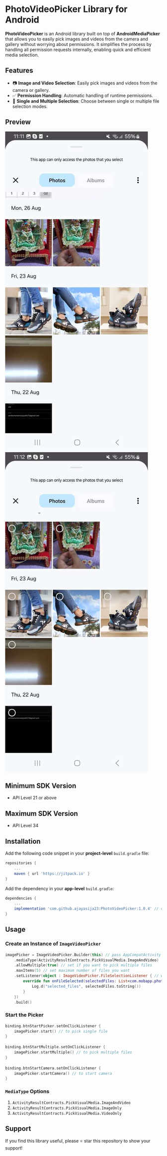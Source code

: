 
# PhotoVideoPicker Library for Android

**PhotoVideoPicker** is an Android library built on top of **AndroidMediaPicker** that allows you to easily pick images and videos from the camera and gallery without worrying about permissions. It simplifies the process by handling all permission requests internally, enabling quick and efficient media selection.

## Features
- 📷 **Image and Video Selection**: Easily pick images and videos from the camera or gallery.
- ✅ **Permission Handling**: Automatic handling of runtime permissions.
- 🔄 **Single and Multiple Selection**: Choose between single or multiple file selection modes.

## Preview
![Preview 1](https://github.com/ajayasija23/PhotoVideoPicker/blob/master/preview/single.jpeg)
![Preview 1](https://github.com/ajayasija23/PhotoVideoPicker/blob/master/preview/multiple.jpeg)

## Minimum SDK Version
- API Level 21 or above

## Maximum SDK Version
- API Level 34

## Installation

Add the following code snippet in your **project-level** `build.gradle` file:

```gradle
repositories {
    ...
    maven { url 'https://jitpack.io' }
}
```

Add the dependency in your **app-level** `build.gradle`:

```gradle
dependencies {
    ...
    implementation 'com.github.ajayasija23:PhotoVideoPicker:1.0.4' // choose the latest version
}
```

## Usage

### Create an Instance of `ImageVideoPicker`

```kotlin
imagePicker = ImageVideoPicker.Builder(this) // pass AppCompatActivity reference here
    .mediaType(ActivityResultContracts.PickVisualMedia.ImageAndVideo) 
    .allowMultiple(true) // set if you want to pick multiple files
    .maxItems(5) // set maximum number of files you want
    .setListener(object : ImageVideoPicker.FileSelectionListener { // will be called after picking files
        override fun onFileSelected(selectedFiles: List<com.mobapp.photopicker.SelectedFile>) {
            Log.d("selected_files", selectedFiles.toString())
        }
    })
    .build()
```

### Start the Picker

```kotlin
binding.btnStartPicker.setOnClickListener {
    imagePicker.start() // to pick single file
}

binding.btnStartMultiple.setOnClickListener {
    imagePicker.startMultiple() // to pick multiple files
}

binding.btnStartCamera.setOnClickListener {
    imagePicker.startCamera() // to start camera
}
```

### `MediaType` Options

1. `ActivityResultContracts.PickVisualMedia.ImageAndVideo`
2. `ActivityResultContracts.PickVisualMedia.ImageOnly`
3. `ActivityResultContracts.PickVisualMedia.VideoOnly`


## Support
If you find this library useful, please ⭐ star this repository to show your support!

